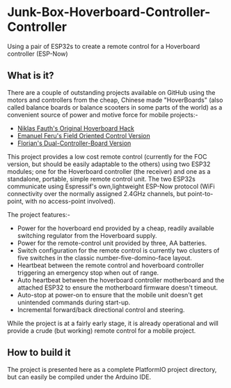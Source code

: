 # Junk-Box-Hoverboard-Controller-Controller
Using a pair of ESP32s to create a remote control for a Hoverboard controller (ESP-Now)

## What is it?
There are a couple of outstanding projects available on GitHub using the motors and controllers from the cheap, Chinese made "HoverBoards" (also called balance boards or balance scooters in some parts of the world) as a convenient source of power and motive force for mobile projects:-

- [Niklas Fauth's Original Hoverboard Hack](https://github.com/NiklasFauth/hoverboard-firmware-hack)
- [Emanuel Feru's Field Oriented Control Version](https://github.com/EmanuelFeru/hoverboard-firmware-hack-FOC)
- [Florian's Dual-Controller-Board Version](https://github.com/flo199213/Hoverboard-Firmware-Hack-Gen2)

This project provides a low cost remote control (currently for the FOC version, but should be easily adaptable to the others) using two ESP32 modules; one for the Hoverboard controller (the receiver) and one as a standalone, portable, simple remote control unit.  The two ESP32s communicate using Espressif's own,lightweight ESP-Now protocol (WiFi connectivity over the normally assigned 2.4GHz channels, but point-to-point, with no access-point involved).

The project features:-
- Power for the hoverboard end provided by a cheap, readily available switching regulator from the Hoverboard supply.
- Power for the remote-control unit provided by three, AA batteries.
- Switch configuration for the remote control is currently two clusters of five switches in the classic number-five-domino-face layout.
- Heartbeat between the remote control and hoverboard controller triggering an emergency stop when out of range.
- Auto heartbeat between the hoverboard controller motherboard and the attached ESP32 to ensure the motherboard firmware doesn't timeout.
- Auto-stop at power-on to ensure that the mobile unit doesn't get unintended commands during start-up.
- Incremental forward/back directional control and steering.

While the project is at a fairly early stage, it is already operational and will provide a crude (but working) remote control for a mobile project.

## How to build it
The project is presented here as a complete PlatformIO project directory, but can easily be compiled under the Arduino IDE.


